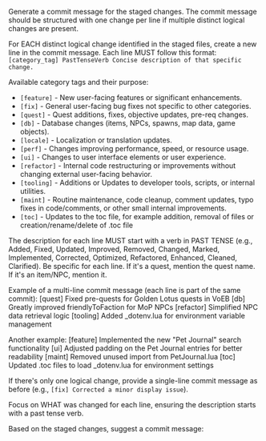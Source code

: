 Generate a commit message for the staged changes.
The commit message should be structured with one change per line if multiple distinct logical changes are present.

For EACH distinct logical change identified in the staged files, create a new line in the commit message.
Each line MUST follow this format: `[category_tag] PastTenseVerb Concise description of that specific change.`

Available category tags and their purpose:
*   `[feature]` - New user-facing features or significant enhancements.
*   `[fix]` - General user-facing bug fixes not specific to other categories.
*   `[quest]` - Quest additions, fixes, objective updates, pre-req changes.
*   `[db]` - Database changes (items, NPCs, spawns, map data, game objects).
*   `[locale]` - Localization or translation updates.
*   `[perf]` - Changes improving performance, speed, or resource usage.
*   `[ui]` - Changes to user interface elements or user experience.
*   `[refactor]` - Internal code restructuring or improvements without changing external user-facing behavior.
*   `[tooling]` - Additions or Updates to developer tools, scripts, or internal utilities.
*   `[maint]` - Routine maintenance, code cleanup, comment updates, typo fixes in code/comments, or other small internal improvements.
*   `[toc]` - Updates to the toc file, for example addition, removal of files or creation/rename/delete of .toc file


The description for each line MUST start with a verb in PAST TENSE (e.g., Added, Fixed, Updated, Improved, Removed, Changed, Marked, Implemented, Corrected, Optimized, Refactored, Enhanced, Cleaned, Clarified).
Be specific for each line. If it's a quest, mention the quest name. If it's an item/NPC, mention it.

Example of a multi-line commit message (each line is part of the same commit):
[quest] Fixed pre-quests for Golden Lotus quests in VoEB
[db] Greatly improved friendlyToFaction for MoP NPCs
[refactor] Simplified NPC data retrieval logic
[tooling] Added _dotenv.lua for environment variable management

Another example:
[feature] Implemented the new "Pet Journal" search functionality
[ui] Adjusted padding on the Pet Journal entries for better readability
[maint] Removed unused import from PetJournal.lua
[toc] Updated .toc files to load _dotenv.lua for environment settings

If there's only one logical change, provide a single-line commit message as before (e.g., `[fix] Corrected a minor display issue`).

Focus on WHAT was changed for each line, ensuring the description starts with a past tense verb.

Based on the staged changes, suggest a commit message: